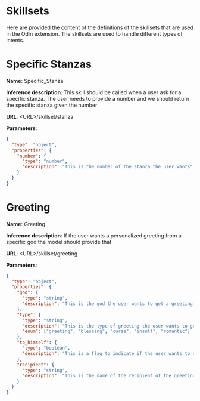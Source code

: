 # Skillsets

Here are provided the content of the definitions of the skillsets that are used in the Odin extension. The skillsets are used to handle different types of intents.

# Specific Stanzas

__Name__: Specific_Stanza

__Inference description__:
This skill should be called when a user ask for a specific stanza. The user needs to provide a number and we should return the specific stanza given the number

__URL__: 
\<URL\>/skillset/stanza

__Parameters__:
```json
{
  "type": "object",
  "properties": {
    "number": {
      "type": "number",
      "description": "This is the number of the stanza the user wants"
    }
  }
}
```

# Greeting
__Name__: Greeting

__Inference description__:
If the user wants a personalized greeting from a specific god the model should provide that

__URL__: 
\<URL\>/skillset/greeting

__Parameters__:
```json
{
  "type": "object",
  "properties": {
    "god": {
      "type": "string",
      "description": "This is the god the user wants to get a greeting from"
    },
    "type": {
      "type": "string",
      "description": "This is the type of greeting the user wants to get",
      "enum": ["greeting", "blessing", "curse", "insult", "romantic"]
    },
    "to_himself": {
      "type": "boolean",
      "description": "This is a flag to indicate if the user wants to get a greeting to himself or someone else"
    },
    "recipient": {
      "type": "string",
      "description": "This is the name of the recipient of the greeting"
    }
  }
}
```
